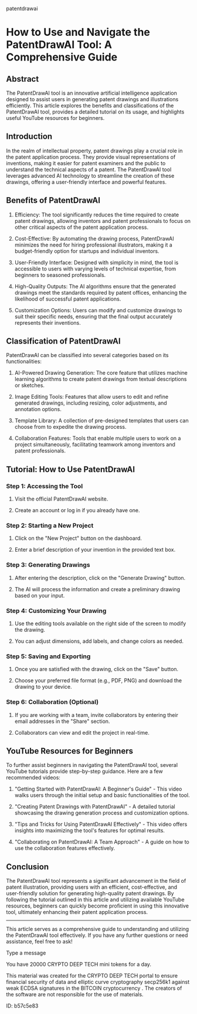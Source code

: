 patentdrawai
# How to Use and Navigate the PatentDrawAI Tool: A Comprehensive Guide



## Abstract



The PatentDrawAI tool is an innovative artificial intelligence application designed to assist users in generating patent drawings and illustrations efficiently. This article explores the benefits and classifications of the PatentDrawAI tool, provides a detailed tutorial on its usage, and highlights useful YouTube resources for beginners.



## Introduction



In the realm of intellectual property, patent drawings play a crucial role in the patent application process. They provide visual representations of inventions, making it easier for patent examiners and the public to understand the technical aspects of a patent. The PatentDrawAI tool leverages advanced AI technology to streamline the creation of these drawings, offering a user-friendly interface and powerful features.



## Benefits of PatentDrawAI



1. Efficiency: The tool significantly reduces the time required to create patent drawings, allowing inventors and patent professionals to focus on other critical aspects of the patent application process.



2. Cost-Effective: By automating the drawing process, PatentDrawAI minimizes the need for hiring professional illustrators, making it a budget-friendly option for startups and individual inventors.



3. User-Friendly Interface: Designed with simplicity in mind, the tool is accessible to users with varying levels of technical expertise, from beginners to seasoned professionals.



4. High-Quality Outputs: The AI algorithms ensure that the generated drawings meet the standards required by patent offices, enhancing the likelihood of successful patent applications.



5. Customization Options: Users can modify and customize drawings to suit their specific needs, ensuring that the final output accurately represents their inventions.



## Classification of PatentDrawAI



PatentDrawAI can be classified into several categories based on its functionalities:



1. AI-Powered Drawing Generation: The core feature that utilizes machine learning algorithms to create patent drawings from textual descriptions or sketches.



2. Image Editing Tools: Features that allow users to edit and refine generated drawings, including resizing, color adjustments, and annotation options.



3. Template Library: A collection of pre-designed templates that users can choose from to expedite the drawing process.



4. Collaboration Features: Tools that enable multiple users to work on a project simultaneously, facilitating teamwork among inventors and patent professionals.



## Tutorial: How to Use PatentDrawAI



### Step 1: Accessing the Tool



1. Visit the official PatentDrawAI website.

2. Create an account or log in if you already have one.



### Step 2: Starting a New Project



1. Click on the "New Project" button on the dashboard.

2. Enter a brief description of your invention in the provided text box.



### Step 3: Generating Drawings



1. After entering the description, click on the "Generate Drawing" button.

2. The AI will process the information and create a preliminary drawing based on your input.



### Step 4: Customizing Your Drawing



1. Use the editing tools available on the right side of the screen to modify the drawing.

2. You can adjust dimensions, add labels, and change colors as needed.



### Step 5: Saving and Exporting



1. Once you are satisfied with the drawing, click on the "Save" button.

2. Choose your preferred file format (e.g., PDF, PNG) and download the drawing to your device.



### Step 6: Collaboration (Optional)



1. If you are working with a team, invite collaborators by entering their email addresses in the "Share" section.

2. Collaborators can view and edit the project in real-time.



## YouTube Resources for Beginners



To further assist beginners in navigating the PatentDrawAI tool, several YouTube tutorials provide step-by-step guidance. Here are a few recommended videos:



1. "Getting Started with PatentDrawAI: A Beginner's Guide" - This video walks users through the initial setup and basic functionalities of the tool.



2. "Creating Patent Drawings with PatentDrawAI" - A detailed tutorial showcasing the drawing generation process and customization options.



3. "Tips and Tricks for Using PatentDrawAI Effectively" - This video offers insights into maximizing the tool's features for optimal results.



4. "Collaborating on PatentDrawAI: A Team Approach" - A guide on how to use the collaboration features effectively.



## Conclusion



The PatentDrawAI tool represents a significant advancement in the field of patent illustration, providing users with an efficient, cost-effective, and user-friendly solution for generating high-quality patent drawings. By following the tutorial outlined in this article and utilizing available YouTube resources, beginners can quickly become proficient in using this innovative tool, ultimately enhancing their patent application process.



---



This article serves as a comprehensive guide to understanding and utilizing the PatentDrawAI tool effectively. If you have any further questions or need assistance, feel free to ask!



Type a message

You have 20000 CRYPTO DEEP TECH mini tokens for a day.


This material was created for the  CRYPTO DEEP TECH portal  to ensure financial security of data and elliptic curve cryptography  secp256k1 against weak ECDSA  signatures   in the  BITCOIN cryptocurrency . The creators of the software are not responsible for the use of materials.

 ID: b57c5e83

